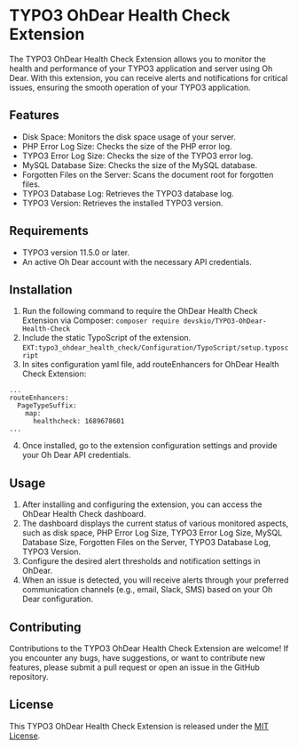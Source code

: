 # TYPO3 OhDear Health Check Extension

The TYPO3 OhDear Health Check Extension allows you to monitor the health and performance of your TYPO3 application and server using Oh Dear. With this extension, you can receive alerts and notifications for critical issues, ensuring the smooth operation of your TYPO3 application.

## Features

- Disk Space: Monitors the disk space usage of your server.
- PHP Error Log Size: Checks the size of the PHP error log.
- TYPO3 Error Log Size: Checks the size of the TYPO3 error log.
- MySQL Database Size: Checks the size of the MySQL database.
- Forgotten Files on the Server: Scans the document root for forgotten files.
- TYPO3 Database Log: Retrieves the TYPO3 database log.
- TYPO3 Version: Retrieves the installed TYPO3 version.

## Requirements

- TYPO3 version 11.5.0 or later.
- An active Oh Dear account with the necessary API credentials.

## Installation

1. Run the following command to require the OhDear Health Check Extension via Composer: `composer require devskio/TYPO3-OhDear-Health-Check`
2. Include the static TypoScript of the extension. `EXT:typo3_ohdear_health_check/Configuration/TypoScript/setup.typoscript`
3. In sites configuration yaml file, add routeEnhancers for OhDear Health Check Extension:
```
...
routeEnhancers:
  PageTypeSuffix:
    map:
      healthcheck: 1689678601
...
```
4. Once installed, go to the extension configuration settings and provide your Oh Dear API credentials.

## Usage

1. After installing and configuring the extension, you can access the OhDear Health Check dashboard.
2. The dashboard displays the current status of various monitored aspects, such as disk space, PHP Error Log Size, TYPO3 Error Log Size, MySQL Database Size, Forgotten Files on the Server, TYPO3 Database Log, TYPO3 Version.
3. Configure the desired alert thresholds and notification settings in OhDear.
4. When an issue is detected, you will receive alerts through your preferred communication channels (e.g., email, Slack, SMS) based on your Oh Dear configuration.

## Contributing

Contributions to the TYPO3 OhDear Health Check Extension are welcome! If you encounter any bugs, have suggestions, or want to contribute new features, please submit a pull request or open an issue in the GitHub repository.

## License

This TYPO3 OhDear Health Check Extension is released under the [MIT License](LICENSE).


